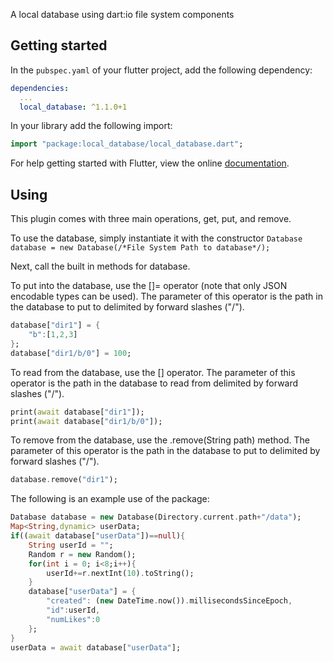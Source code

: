 A local database using dart:io file system components

## Getting started

In the `pubspec.yaml` of your flutter project, add the following dependency:

```yaml
dependencies:
  ...
  local_database: ^1.1.0+1
```

In your library add the following import:

```dart
import "package:local_database/local_database.dart";
```

For help getting started with Flutter, view the online [documentation](https://flutter.io/).


## Using

This plugin comes with three main operations, get, put, and remove.

To use the database, simply instantiate it with the constructor 
`Database database = new Database(/*File System Path to database*/);`

Next, call the built in methods for database.

To put into the database, use the []= operator (note that only JSON encodable types can be used). The parameter of this operator is the path in the database to put to delimited by forward slashes ("/").
```dart
database["dir1"] = {
	"b":[1,2,3]
};
database["dir1/b/0"] = 100;
```

To read from the database, use the [] operator. The parameter of this operator is the path in the database to read from delimited by forward slashes ("/").

```dart
print(await database["dir1"]);
print(await database["dir1/b/0"]);
```

To remove from the database, use the .remove(String path) method. The parameter of this operator is the path in the database to put to delimited by forward slashes ("/").

```dart
database.remove("dir1");
```

The following is an example use of the package:

```dart
Database database = new Database(Directory.current.path+"/data");
Map<String,dynamic> userData;
if((await database["userData"])==null){
	String userId = "";
	Random r = new Random();
	for(int i = 0; i<8;i++){
		userId+=r.nextInt(10).toString();
	}
	database["userData"] = {
		"created": (new DateTime.now()).millisecondsSinceEpoch,
		"id":userId,
		"numLikes":0
	};
}
userData = await database["userData"];
```